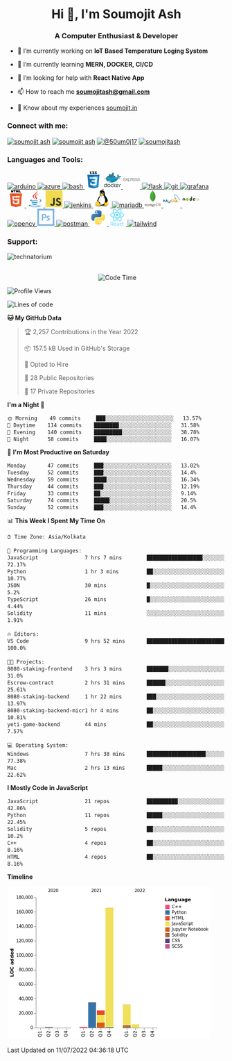 <h1 align="center">Hi 👋, I'm Soumojit Ash</h1>
<h3 align="center">A Computer Enthusiast & Developer</h3>

- 🔭 I’m currently working on **IoT Based Temperature Loging System**

- 🌱 I’m currently learning **MERN, DOCKER, CI/CD**

- 🤝 I’m looking for help with **React Native App**

- 📫 How to reach me **soumojitash@gmail.com**

- 📄 Know about my experiences [soumojit.in](soumojit.in)

<h3 align="left">Connect with me:</h3>
<p align="left">
<a href="https://linkedin.com/in/soumojit ash" target="blank"><img align="center" src="https://raw.githubusercontent.com/rahuldkjain/github-profile-readme-generator/master/src/images/icons/Social/linked-in-alt.svg" alt="soumojit ash" height="30" width="40" /></a>
<a href="https://fb.com/soumojit ash" target="blank"><img align="center" src="https://raw.githubusercontent.com/rahuldkjain/github-profile-readme-generator/master/src/images/icons/Social/facebook.svg" alt="soumojit ash" height="30" width="40" /></a>
<a href="https://instagram.com/@50um0j17" target="blank"><img align="center" src="https://raw.githubusercontent.com/rahuldkjain/github-profile-readme-generator/master/src/images/icons/Social/instagram.svg" alt="@50um0j17" height="30" width="40" /></a>
<a href="https://www.hackerrank.com/soumojitash" target="blank"><img align="center" src="https://raw.githubusercontent.com/rahuldkjain/github-profile-readme-generator/master/src/images/icons/Social/hackerrank.svg" alt="soumojitash" height="30" width="40" /></a>
</p>

<h3 align="left">Languages and Tools:</h3>
<p align="left"> <a href="https://www.arduino.cc/" target="_blank"> <img src="https://cdn.worldvectorlogo.com/logos/arduino-1.svg" alt="arduino" width="40" height="40"/> </a> <a href="https://azure.microsoft.com/en-in/" target="_blank"> <img src="https://www.vectorlogo.zone/logos/microsoft_azure/microsoft_azure-icon.svg" alt="azure" width="40" height="40"/> </a> <a href="https://www.gnu.org/software/bash/" target="_blank"> <img src="https://www.vectorlogo.zone/logos/gnu_bash/gnu_bash-icon.svg" alt="bash" width="40" height="40"/> </a> <a href="https://www.w3schools.com/css/" target="_blank"> <img src="https://raw.githubusercontent.com/devicons/devicon/master/icons/css3/css3-original-wordmark.svg" alt="css3" width="40" height="40"/> </a> <a href="https://www.docker.com/" target="_blank"> <img src="https://raw.githubusercontent.com/devicons/devicon/master/icons/docker/docker-original-wordmark.svg" alt="docker" width="40" height="40"/> </a> <a href="https://expressjs.com" target="_blank"> <img src="https://raw.githubusercontent.com/devicons/devicon/master/icons/express/express-original-wordmark.svg" alt="express" width="40" height="40"/> </a> <a href="https://flask.palletsprojects.com/" target="_blank"> <img src="https://www.vectorlogo.zone/logos/pocoo_flask/pocoo_flask-icon.svg" alt="flask" width="40" height="40"/> </a> <a href="https://git-scm.com/" target="_blank"> <img src="https://www.vectorlogo.zone/logos/git-scm/git-scm-icon.svg" alt="git" width="40" height="40"/> </a> <a href="https://grafana.com" target="_blank"> <img src="https://www.vectorlogo.zone/logos/grafana/grafana-icon.svg" alt="grafana" width="40" height="40"/> </a> <a href="https://www.w3.org/html/" target="_blank"> <img src="https://raw.githubusercontent.com/devicons/devicon/master/icons/html5/html5-original-wordmark.svg" alt="html5" width="40" height="40"/> </a> <a href="https://www.java.com" target="_blank"> <img src="https://raw.githubusercontent.com/devicons/devicon/master/icons/java/java-original.svg" alt="java" width="40" height="40"/> </a> <a href="https://developer.mozilla.org/en-US/docs/Web/JavaScript" target="_blank"> <img src="https://raw.githubusercontent.com/devicons/devicon/master/icons/javascript/javascript-original.svg" alt="javascript" width="40" height="40"/> </a> <a href="https://www.jenkins.io" target="_blank"> <img src="https://www.vectorlogo.zone/logos/jenkins/jenkins-icon.svg" alt="jenkins" width="40" height="40"/> </a> <a href="https://www.linux.org/" target="_blank"> <img src="https://raw.githubusercontent.com/devicons/devicon/master/icons/linux/linux-original.svg" alt="linux" width="40" height="40"/> </a> <a href="https://mariadb.org/" target="_blank"> <img src="https://www.vectorlogo.zone/logos/mariadb/mariadb-icon.svg" alt="mariadb" width="40" height="40"/> </a> <a href="https://www.mongodb.com/" target="_blank"> <img src="https://raw.githubusercontent.com/devicons/devicon/master/icons/mongodb/mongodb-original-wordmark.svg" alt="mongodb" width="40" height="40"/> </a> <a href="https://www.mysql.com/" target="_blank"> <img src="https://raw.githubusercontent.com/devicons/devicon/master/icons/mysql/mysql-original-wordmark.svg" alt="mysql" width="40" height="40"/> </a> <a href="https://nodejs.org" target="_blank"> <img src="https://raw.githubusercontent.com/devicons/devicon/master/icons/nodejs/nodejs-original-wordmark.svg" alt="nodejs" width="40" height="40"/> </a> <a href="https://opencv.org/" target="_blank"> <img src="https://www.vectorlogo.zone/logos/opencv/opencv-icon.svg" alt="opencv" width="40" height="40"/> </a> <a href="https://www.photoshop.com/en" target="_blank"> <img src="https://raw.githubusercontent.com/devicons/devicon/master/icons/photoshop/photoshop-line.svg" alt="photoshop" width="40" height="40"/> </a> <a href="https://postman.com" target="_blank"> <img src="https://www.vectorlogo.zone/logos/getpostman/getpostman-icon.svg" alt="postman" width="40" height="40"/> </a> <a href="https://www.python.org" target="_blank"> <img src="https://raw.githubusercontent.com/devicons/devicon/master/icons/python/python-original.svg" alt="python" width="40" height="40"/> </a> <a href="https://reactjs.org/" target="_blank"> <img src="https://raw.githubusercontent.com/devicons/devicon/master/icons/react/react-original-wordmark.svg" alt="react" width="40" height="40"/> </a> <a href="https://tailwindcss.com/" target="_blank"> <img src="https://www.vectorlogo.zone/logos/tailwindcss/tailwindcss-icon.svg" alt="tailwind" width="40" height="40"/> </a> </p>

<h3 align="left">Support:</h3>
<p><a href="https://www.buymeacoffee.com/technatorium"> <img align="left" src="https://cdn.buymeacoffee.com/buttons/v2/default-yellow.png" height="50" width="210" alt="technatorium" /></a></p><br>
<br>

<!--START_SECTION:waka-->
![Code Time](http://img.shields.io/badge/Code%20Time-599%20hrs%2045%20mins-blue)

![Profile Views](http://img.shields.io/badge/Profile%20Views-0-blue)

![Lines of code](https://img.shields.io/badge/From%20Hello%20World%20I%27ve%20Written-263%20Thousand%20lines%20of%20code-blue)

**🐱 My GitHub Data** 

> 🏆 2,257 Contributions in the Year 2022
 > 
> 📦 157.5 kB Used in GitHub's Storage 
 > 
> 💼 Opted to Hire
 > 
> 📜 28 Public Repositories 
 > 
> 🔑 17 Private Repositories  
 > 
**I'm a Night 🦉** 

```text
🌞 Morning    49 commits     ███░░░░░░░░░░░░░░░░░░░░░░   13.57% 
🌆 Daytime    114 commits    ████████░░░░░░░░░░░░░░░░░   31.58% 
🌃 Evening    140 commits    █████████░░░░░░░░░░░░░░░░   38.78% 
🌙 Night      58 commits     ████░░░░░░░░░░░░░░░░░░░░░   16.07%

```
📅 **I'm Most Productive on Saturday** 

```text
Monday       47 commits     ███░░░░░░░░░░░░░░░░░░░░░░   13.02% 
Tuesday      52 commits     ███░░░░░░░░░░░░░░░░░░░░░░   14.4% 
Wednesday    59 commits     ████░░░░░░░░░░░░░░░░░░░░░   16.34% 
Thursday     44 commits     ███░░░░░░░░░░░░░░░░░░░░░░   12.19% 
Friday       33 commits     ██░░░░░░░░░░░░░░░░░░░░░░░   9.14% 
Saturday     74 commits     █████░░░░░░░░░░░░░░░░░░░░   20.5% 
Sunday       52 commits     ███░░░░░░░░░░░░░░░░░░░░░░   14.4%

```


📊 **This Week I Spent My Time On** 

```text
⌚︎ Time Zone: Asia/Kolkata

💬 Programming Languages: 
JavaScript               7 hrs 7 mins        ██████████████████░░░░░░░   72.17% 
Python                   1 hr 3 mins         ██░░░░░░░░░░░░░░░░░░░░░░░   10.77% 
JSON                     30 mins             █░░░░░░░░░░░░░░░░░░░░░░░░   5.2% 
TypeScript               26 mins             █░░░░░░░░░░░░░░░░░░░░░░░░   4.44% 
Solidity                 11 mins             ░░░░░░░░░░░░░░░░░░░░░░░░░   1.91%

🔥 Editors: 
VS Code                  9 hrs 52 mins       █████████████████████████   100.0%

🐱‍💻 Projects: 
8080-staking-frontend    3 hrs 3 mins        ███████░░░░░░░░░░░░░░░░░░   31.0% 
Escrow-contract          2 hrs 31 mins       ██████░░░░░░░░░░░░░░░░░░░   25.61% 
8080-staking-backend     1 hr 22 mins        ███░░░░░░░░░░░░░░░░░░░░░░   13.97% 
8080-staking-backend-micr1 hr 4 mins         ██░░░░░░░░░░░░░░░░░░░░░░░   10.81% 
yeti-game-backend        44 mins             ██░░░░░░░░░░░░░░░░░░░░░░░   7.57%

💻 Operating System: 
Windows                  7 hrs 38 mins       ███████████████████░░░░░░   77.38% 
Mac                      2 hrs 13 mins       █████░░░░░░░░░░░░░░░░░░░░   22.62%

```

**I Mostly Code in JavaScript** 

```text
JavaScript               21 repos            ██████████░░░░░░░░░░░░░░░   42.86% 
Python                   11 repos            █████░░░░░░░░░░░░░░░░░░░░   22.45% 
Solidity                 5 repos             ██░░░░░░░░░░░░░░░░░░░░░░░   10.2% 
C++                      4 repos             ██░░░░░░░░░░░░░░░░░░░░░░░   8.16% 
HTML                     4 repos             ██░░░░░░░░░░░░░░░░░░░░░░░   8.16%

```


**Timeline**

![Chart not found](https://raw.githubusercontent.com/Soumojit28/Soumojit28/main/charts/bar_graph.png) 


 Last Updated on 11/07/2022 04:36:18 UTC
<!--END_SECTION:waka-->
